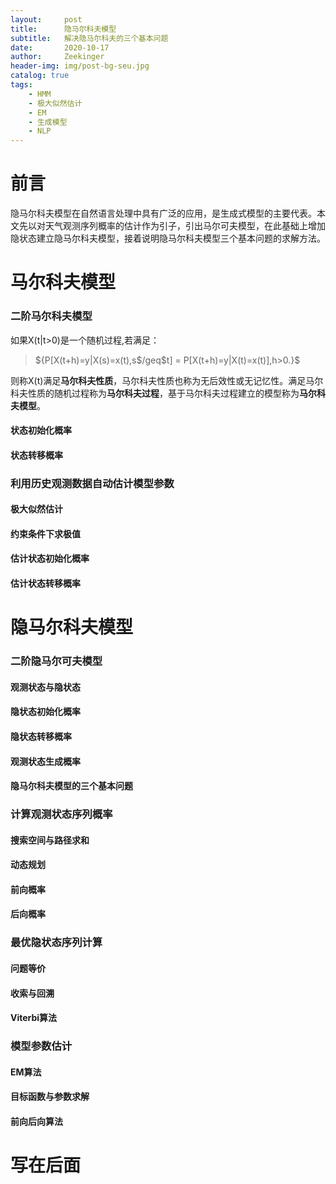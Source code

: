 ```yaml
---
layout:     post
title:      隐马尔科夫模型
subtitle:   解决隐马尔科夫的三个基本问题
date:       2020-10-17
author:     Zeekinger
header-img: img/post-bg-seu.jpg
catalog: true
tags:
    - HMM
    - 极大似然估计 
    - EM  
    - 生成模型
    - NLP 
---
```

<head>
    <script src="https://cdn.mathjax.org/mathjax/latest/MathJax.js?config=TeX-AMS-MML_HTMLorMML" type="text/javascript"></script>
    <script type="text/x-mathjax-config">
        MathJax.Hub.Config({
            tex2jax: {
            skipTags: ['script', 'noscript', 'style', 'textarea', 'pre'],
            inlineMath: [['$','$']]
            }
        });
    </script>
</head>


# 前言
隐马尔科夫模型在自然语言处理中具有广泛的应用，是生成式模型的主要代表。本文先以对天气观测序列概率的估计作为引子，引出马尔可夫模型，在此基础上增加隐状态建立隐马尔科夫模型，接着说明隐马尔科夫模型三个基本问题的求解方法。

# 马尔科夫模型

### 二阶马尔科夫模型
如果X(t|t>0)是一个随机过程,若满足：
> ${P[X(t+h)=y|X(s)=x(t),s$/geq$t] = P[X(t+h)=y|X(t)=x(t)],h>0.}$


则称X(t)满足**马尔科夫性质**，马尔科夫性质也称为无后效性或无记忆性。满足马尔科夫性质的随机过程称为**马尔科夫过程**，基于马尔科夫过程建立的模型称为**马尔科夫模型**。

#### 状态初始化概率

#### 状态转移概率


### 利用历史观测数据自动估计模型参数
#### 极大似然估计
#### 约束条件下求极值
#### 估计状态初始化概率
#### 估计状态转移概率


# 隐马尔科夫模型


### 二阶隐马尔可夫模型
#### 观测状态与隐状态
#### 隐状态初始化概率
#### 隐状态转移概率
#### 观测状态生成概率
#### 隐马尔科夫模型的三个基本问题


### 计算观测状态序列概率
#### 搜索空间与路径求和
#### 动态规划
#### 前向概率
#### 后向概率

### 最优隐状态序列计算
#### 问题等价
#### 收索与回溯
#### Viterbi算法

### 模型参数估计
#### EM算法
#### 目标函数与参数求解
#### 前向后向算法

# 写在后面



